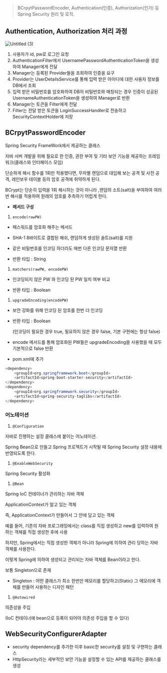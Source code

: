 >BCrpytPasswordEncoder, Authentication(인증), Authorization(인가) 등 Spring Security 원리 및 로직.

## Authentication, Authorization 처리 과정 
![Untitled (3)](https://user-images.githubusercontent.com/48474613/132309045-bd279e6c-5f50-45d7-ba51-f902c0dff3f5.png)
1. 사용자가 id, pw로 로그인 요청
2. AuthenticationFilter에서 UsernamePasswordAuthenticationToken을 생성하여 Manager에게 전달
3. Manager는 등록된 Provider들을 조회하여 인증을 요구
4. Provider는 UserDetailsService를 통해 입력 받은 아이디에 대한 사용자 정보를 DB에서 조회
5. 입력 받은 비밀번호를 암호화하여 DB의 비밀번호와 매칭되는 경우 인증이 성공된 UsernameAuthenticationToken을 생성하여 Manager로 반환
6. Manager는 토큰을 Filter에게 전달
7. Filter는 전달 받은 토큰을 LoginSuccessHandler로 전송하고 SecurityContextHolder에 저장

## BCrpytPasswordEncoder
Spring Security FrameWork에서 제공하는 클래스

자바 서버 개발을 위해 필요로 한 인증, 권한 부여 및 기타 보안 기능을 제공하는 프레임워크(클래스와 인터페이스 모임)

단순하게 해시 함수를 1회만 적용했다면, 무차별 랜덤으로 대입해 보는 공격 및 사전 공격, 레인보우 테이블 등의 암호 공격에 취약하게 된다.

BCrypt는 단순히 입력을 1회 해시하는 것이 아니라 ,랜덤의 소트(salt)을 부여하여 여러번 해시를 적용하여 원래의 암호를 추측하기 어럽게 한다.


- **메서드 구성**
1. `encode(rawPW)`

 - 패스워드를 암호화 해주는 메서드

 - SHA-1 8바이트로 결합된 해쉬, 랜덤하게 생성된 솔트(salt)를 지원

 - 같은 비밀번호를 인코딩 하더라도 매번 다른 인코딩 문자열 반환

 - 반환 타입 : String

1. `matchers(rawPW, encodePW)`

 - 인코딩되지 않은 PW 와 인코딩 된 PW 일치 여부 비교

 - 반환 타입 : Boolean

1. `upgradeEncoding(encodePW)`

  - 보안 강화를 위해 인코딩 된 암호를 한번 더 인코딩

 - 반환 타입 : Boolean

   (인코딩이 필요한 경우 true, 필요하지 않은 경우 false, 기본 구현에는 항상 false)

  - encode 메서드를 통해 암호화된 PW들은 upgradeEncoding을 사용했을 때 모두 기본적으로 false 반환


* pom.xml에 추가
``` java
<dependency>
	<groupId>org.springframework.boot</groupId>
	<artifactId>spring-boot-starter-security</artifactId>
</dependency>
<dependency>
	<groupId>org.springframework.security</groupId>
	<artifactId>spring-security-taglibs</artifactId>
</dependency>
```

### 어노테이션

1. `@Configuration`

자바로 진행하는 설정 클래스에 붙이는 어노테이션.

Spring Bean으로 만들고 Spring 프로젝트가 시작될 때 Spring Security 설정 내용에 반영되도록 한다.

1. `@EnableWebSecurity`

Spring Security 활성화

1. `@Bean`

Spring IoC 컨테이너가 관리하는 자바 객체

ApplicationContext가 알고 있는 객체 

즉, ApplicationContext가 만들어서 그 안에 담고 있는 객체

예를 들어, 기존의 자바  프로그래밍에서는 class를 직접 생성하고 new를 입력하여 원하는 객체를 직접 생성한 후에 사용

하지만, Spring에서는 직접 생성한 객체가 아니라 Spring에 의하여 관리 당하는 자바 객체를 사용한다.

이렇게 Spring에 의하여 생성되고 관리되는 자바 객체를 Bean이라고 한다.

보통 Singleton으로 존재 

 + Singleton : 어떤 클래스가 최소 한번만 메모리를 할당하고(Static) 그 메모리에 객체를 만들어 사용하는 디자인 패턴

1. `@Autowired`

의존성을 주입

(IoC 컨테이너에 bean으로 등록이 되어야 의존성 주입을 할 수 있다)

## WebSecurityConfigurerAdapter

- security dependency를 추가한 이후 basic한 security를 설정 및 구현하는 클래스
- HttpSecurity라는 세부적인 보안 기능을 설정할 수 있는 API를 제공하는 클래스를 생성
